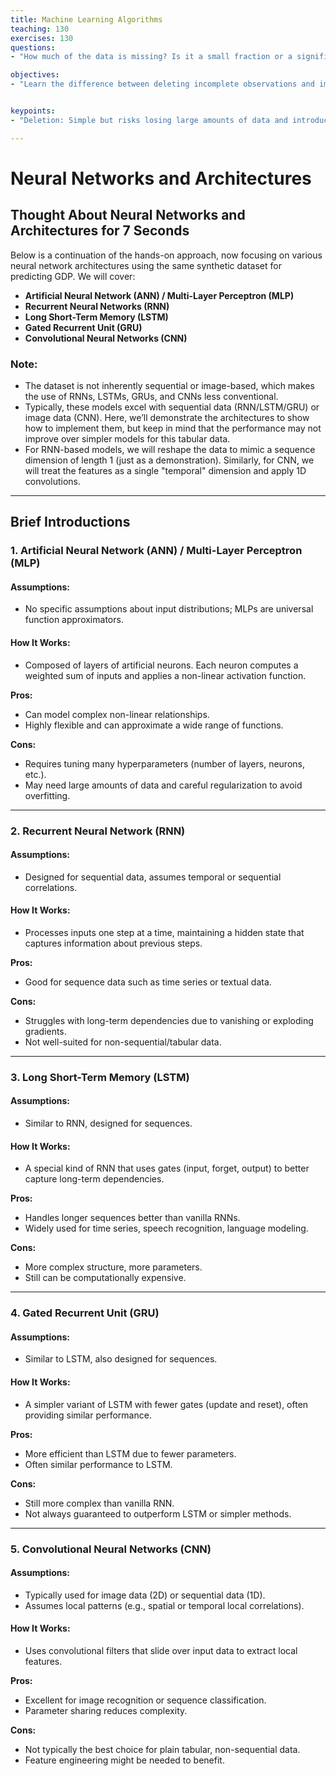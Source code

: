 ```yaml
---
title: Machine Learning Algorithms
teaching: 130
exercises: 130
questions:
- "How much of the data is missing? Is it a small fraction or a significant portion?"

objectives:
- "Learn the difference between deleting incomplete observations and imputing missing values."


keypoints:
- "Deletion: Simple but risks losing large amounts of data and introducing bias."

---
```



# Neural Networks and Architectures

## Thought About Neural Networks and Architectures for 7 Seconds

Below is a continuation of the hands-on approach, now focusing on various neural network architectures using the same synthetic dataset for predicting GDP. We will cover:

- **Artificial Neural Network (ANN) / Multi-Layer Perceptron (MLP)**
- **Recurrent Neural Networks (RNN)**
- **Long Short-Term Memory (LSTM)**
- **Gated Recurrent Unit (GRU)**
- **Convolutional Neural Networks (CNN)**

### Note:

- The dataset is not inherently sequential or image-based, which makes the use of RNNs, LSTMs, GRUs, and CNNs less conventional.
- Typically, these models excel with sequential data (RNN/LSTM/GRU) or image data (CNN). Here, we’ll demonstrate the architectures to show how to implement them, but keep in mind that the performance may not improve over simpler models for this tabular data.
- For RNN-based models, we will reshape the data to mimic a sequence dimension of length 1 (just as a demonstration). Similarly, for CNN, we will treat the features as a single "temporal" dimension and apply 1D convolutions.

---

## Brief Introductions

### 1. Artificial Neural Network (ANN) / Multi-Layer Perceptron (MLP)

#### Assumptions:
- No specific assumptions about input distributions; MLPs are universal function approximators.

#### How It Works:
- Composed of layers of artificial neurons. Each neuron computes a weighted sum of inputs and applies a non-linear activation function.

**Pros:**
- Can model complex non-linear relationships.
- Highly flexible and can approximate a wide range of functions.

**Cons:**
- Requires tuning many hyperparameters (number of layers, neurons, etc.).
- May need large amounts of data and careful regularization to avoid overfitting.

---

### 2. Recurrent Neural Network (RNN)

#### Assumptions:
- Designed for sequential data, assumes temporal or sequential correlations.

#### How It Works:
- Processes inputs one step at a time, maintaining a hidden state that captures information about previous steps.

**Pros:**
- Good for sequence data such as time series or textual data.

**Cons:**
- Struggles with long-term dependencies due to vanishing or exploding gradients.
- Not well-suited for non-sequential/tabular data.

---

### 3. Long Short-Term Memory (LSTM)

#### Assumptions:
- Similar to RNN, designed for sequences.

#### How It Works:
- A special kind of RNN that uses gates (input, forget, output) to better capture long-term dependencies.

**Pros:**
- Handles longer sequences better than vanilla RNNs.
- Widely used for time series, speech recognition, language modeling.

**Cons:**
- More complex structure, more parameters.
- Still can be computationally expensive.

---

### 4. Gated Recurrent Unit (GRU)

#### Assumptions:
- Similar to LSTM, also designed for sequences.

#### How It Works:
- A simpler variant of LSTM with fewer gates (update and reset), often providing similar performance.

**Pros:**
- More efficient than LSTM due to fewer parameters.
- Often similar performance to LSTM.

**Cons:**
- Still more complex than vanilla RNN.
- Not always guaranteed to outperform LSTM or simpler methods.

---

### 5. Convolutional Neural Networks (CNN)

#### Assumptions:
- Typically used for image data (2D) or sequential data (1D).
- Assumes local patterns (e.g., spatial or temporal local correlations).

#### How It Works:
- Uses convolutional filters that slide over input data to extract local features.

**Pros:**
- Excellent for image recognition or sequence classification.
- Parameter sharing reduces complexity.

**Cons:**
- Not typically the best choice for plain tabular, non-sequential data.
- Feature engineering might be needed to benefit.





